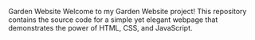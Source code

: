 Garden Website
Welcome to my Garden Website project! This repository contains the source code for a simple yet elegant webpage that demonstrates the power of HTML, CSS, and JavaScript.
